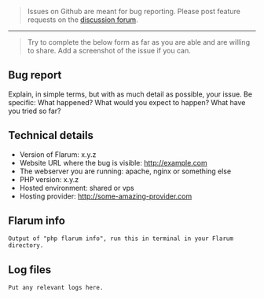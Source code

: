 > Issues on Github are meant for bug reporting. Please post feature requests on the [discussion forum](https://discuss.flarum.org/t/features).
---
> Try to complete the below form as far as you are able and are willing to share. Add a screenshot of the issue if you can.

## Bug report

Explain, in simple terms, but with as much detail as possible, your issue.
Be specific: What happened? What would you expect to happen? What have you tried so far?

## Technical details

- Version of Flarum: x.y.z
- Website URL where the bug is visible: http://example.com
- The webserver you are running: apache, nginx or something else
- PHP version: x.y.z
- Hosted environment: shared or vps
- Hosting provider: http://some-amazing-provider.com

## Flarum info

```
Output of "php flarum info", run this in terminal in your Flarum directory.
```

## Log files

```
Put any relevant logs here.
```
